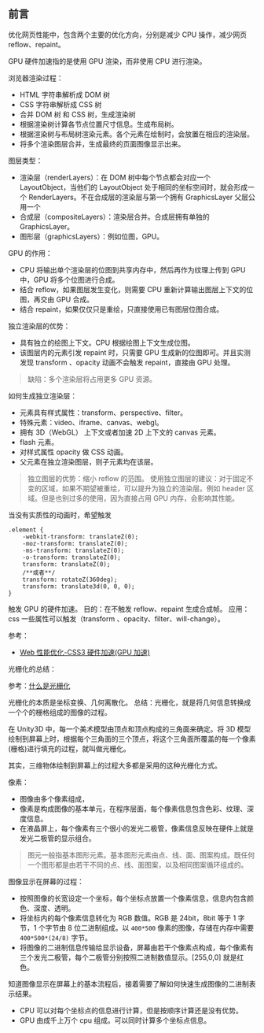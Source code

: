 ## 前言

优化网页性能中，包含两个主要的优化方向，分别是减少 CPU 操作，减少网页 reflow、repaint。

GPU 硬件加速指的是使用 GPU 渲染，而非使用 CPU 进行渲染。

浏览器渲染过程：

- HTML 字符串解析成 DOM 树
- CSS 字符串解析成 CSS 树
- 合并 DOM 树 和 CSS 树，生成渲染树
- 根据渲染树计算各节点位置尺寸信息。生成布局树。
- 根据渲染树与布局树渲染元素。各个元素在绘制时，会放置在相应的渲染层。
- 将多个渲染图层合并，生成最终的页面图像显示出来。

图层类型：

- 渲染层（renderLayers）：在 DOM 树中每个节点都会对应一个 LayoutObject，当他们的 LayoutObject 处于相同的坐标空间时，就会形成一个 RenderLayers。不在合成层的渲染层与第一个拥有 GraphicsLayer 父层公用一个
- 合成层（compositeLayers）：渲染层合并。合成层拥有单独的 GraphicsLayer。
- 图形层（graphicsLayers）：例如位图，GPU。

GPU 的作用：

- CPU 将输出单个渲染层的位图到共享内存中，然后再作为纹理上传到 GPU 中，GPU 将多个位图进行合成。
- 结合 reflow，如果图层发生变化，则需要 CPU 重新计算输出图层上下文的位图，再交由 GPU 合成。
- 结合 repaint，如果仅仅只是重绘，只直接使用已有图层位图合成。

独立渲染层的优势：

- 具有独立的绘图上下文。CPU 根据绘图上下文生成位图。
- 该图层内的元素引发 repaint 时，只需要 GPU 生成新的位图即可。并且实测发现 transform 、opacity 动画不会触发 repaint，直接由 GPU 处理。

> 缺陷：多个渲染层将占用更多 GPU 资源。

如何生成独立渲染层：

- 元素具有样式属性：transform、perspective、filter。
- 特殊元素：video、iframe、canvas、webgl。
- 拥有 3D（WebGL） 上下文或者加速 2D 上下文的 canvas 元素。
- flash 元素。
- 对样式属性 opacity 做 CSS 动画。
- 父元素在独立渲染图层，则子元素均在该层。

> 独立图层的优势：缩小 reflow 的范围。
> 使用独立图层的建议：对于固定不变的区域，如果不期望被重绘，可以提升为独立的渲染层。例如 header 区域。但是也别过多的使用，因为直接占用 GPU 内存，会影响其性能。

当没有实质性的动画时，希望触发

```
.element {
    -webkit-transform: translateZ(0);
    -moz-transform: translateZ(0);
    -ms-transform: translateZ(0);
    -o-transform: translateZ(0);
    transform: translateZ(0);
    /**或者**/
    transform: rotateZ(360deg);
    transform: translate3d(0, 0, 0);
}
```

触发 GPU 的硬件加速。
目的：在不触发 reflow、repaint 生成合成帧。
应用：css 一些属性可以触发（transform 、opacity、filter、will-change）。

参考：

- [Web 性能优化-CSS3 硬件加速(GPU 加速)](https://juejin.cn/post/6844903903826296846)

光栅化的总结：

参考：[什么是光栅化](https://blog.csdn.net/linuxheik/article/details/53884132)

光栅化的本质是坐标变换、几何离散化。
总结：光栅化，就是将几何信息转换成一个个的栅格组成的图像的过程。

在 Unity3D 中，每一个美术模型由顶点和顶点构成的三角面来确定。将 3D 模型绘制到屏幕上时，根据每个三角面的三个顶点，将这个三角面所覆盖的每一个像素(栅格)进行填充的过程，就叫做光栅化。

其实，三维物体绘制到屏幕上的过程大多都是采用的这种光栅化方式。

像素：

- 图像由多个像素组成，
- 像素是构成图像的基本单元，在程序层面，每个像素信息包含色彩、纹理、深度信息。
- 在液晶屏上，每个像素有三个很小的发光二极管，像素信息反映在硬件上就是发光二极管的显示组合。

> 图元一般指基本图形元素。基本图形元素由点、线、面、图案构成。既任何一个图形都是由若干不同的点、线、面图案，以及相同图案循环组成的。

图像显示在屏幕的过程：

- 按照图像的长宽设定一个坐标，每个坐标点放置一个像素信息，信息内包含颜色、深度、透明。
- 将坐标内的每个像素信息转化为 RGB 数值。RGB 是 24bit，8bit 等于 1 字节，1 个字节由 8 位二进制组成。以 `400*500` 像素的图像，存储在内存中需要 `400*500*(24/8)` 字节。
- 将图像的二进制信息传输给显示设备，屏幕由若干个像素点构成，每个像素有三个发光二极管，每个二极管分别按照二进制数值显示。[255,0,0] 就是红色。

知道图像显示在屏幕上的基本流程后，接着需要了解如何快速生成图像的二进制表示结果。

- CPU 可以对每个坐标点的信息进行计算，但是按顺序计算还是没有优势。
- GPU 由成千上万个 cpu 组成。可以同时计算多个坐标点信息。
